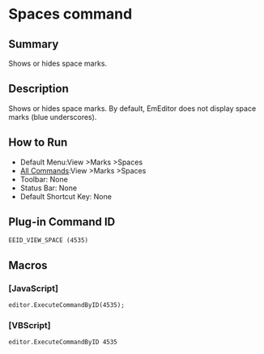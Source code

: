 # Spaces command

## Summary

Shows or hides space marks.

## Description

Shows or hides space marks. By default, EmEditor does not display space marks (blue underscores).

## How to Run

- Default Menu:View \>Marks \>Spaces
- [All Commands](../tools/all_commands):View \>Marks \>Spaces
- Toolbar: None
- Status Bar: None
- Default Shortcut Key: None

## Plug-in Command ID

```
EEID_VIEW_SPACE (4535)```

## Macros

### \[JavaScript\]

```
editor.ExecuteCommandByID(4535);
```

### \[VBScript\]

```
editor.ExecuteCommandByID 4535
```
